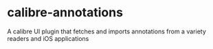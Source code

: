 calibre-annotations
===================

A calibre UI plugin that fetches and imports annotations from a variety readers and iOS applications
